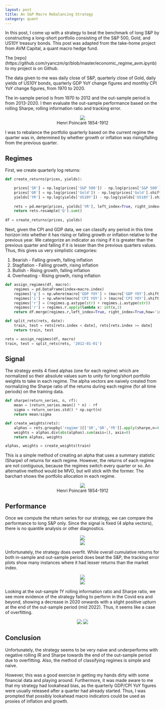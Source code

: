 ```yaml
---
layout: post
title: An S&P Macro Rebalancing Strategy
category: quant
---
```


In this post, I come up with a strategy to beat the benchmark of long S&P by constructing a long-short portfolio consisting of the S&P 500, Gold, and US10Y treasury bonds. This post was adapted from the take-home project from AVM Capital, a quant macro hedge fund.
<!--more-->The [repo](https://github.com/ryanczm/qr/blob/master/economic_regime_avm.ipynb) to my project is on Github.


The data given to me was daily close of S&P, quarterly close of Gold, daily yields of US10Y bonds, quarterly GDP YoY change figures and monthly CPI YoY change figures, from 1970 to 2020. 

The in-sample period is from 1970 to 2012 and the out-sample period is from 2013-2020. I then evaluate the out-sample performance based on the rolling Sharpe, rolling information ratio and tracking error.

<center>
<img src="{{ site.imageurl }}/SPMacro/plots/graph_macro_indicators.png">
<figcaption>Henri Poincaré 1854-1912</figcaption>
</center>

I was to rebalance the portfolio quarterly based on the current regime the quarter was in, determined by whether growth or inflation was rising/falling from the previous quarter. 


## Regimes

First, we create quarterly log returns:

```python
def create_returns(prices, yields):

    prices['SR'] = np.log(prices['S&P 500']) - np.log(prices['S&P 500'].shift(1))
    prices['GR'] = np.log(prices['Gold']) - np.log(prices['Gold'].shift(1))
    yields['YR'] = np.log(yields['US10Y']) - np.log(yields['US10Y'].shift(1))
    
    rets = pd.merge(prices, yields['YR'], left_index=True, right_index=True)
    return rets.resample('Q').sum()
    
df = create_returns(prices, yields)
```


Next, given the CPI and GDP data, we can classify any period in this time horizon into whether it has rising or falling growth or inflation relative to the previous year. We categorize an indicator as rising if it is greater than the previous quarter and falling if it is lesser than the previous quarters values. Thus, this gives us very simplistic categories:

1. Bearish - Falling growth, falling inflation
2. Stagflation - Falling growth, rising inflation
3. Bullish - Rising growth, falling inflation
4. Overheating - Rising growth, rising inflation

```python
def assign_regimes(df, macro):
    regimes = pd.DataFrame(index=macro.index)
    regimes['g'] = np.where(macro['GDP YOY'] > (macro['GDP YOY'].shift(1)), 1, 0)
    regimes['i'] = np.where(macro['CPI YOY'] > (macro['CPI YOY'].shift(1)), 1, 0)
    regimes['r'] = (regimes.g.astype(str) + regimes.i.astype(str))
    regimes['r'] = regimes.r.apply(lambda x: int(x,2)
    return df.merge(regimes.r,left_index=True, right_index=True,how='inner')

def split_rets(rets, date):
    train, test = rets[rets.index < date], rets[rets.index >= date]
    return train, test

rets = assign_regimes(df, macro)
train, test = split_rets(rets, '2012-01-01')
```


## Signal

The strategy emits 4 fixed alphas (one for each regime) which are normalized so their absolute values sum to unity for long/short portfolio weights to take in each regime. The alpha vectors are naively created from normalizing the Sharpe ratio of the returns during each regime (for all time periods) on the training data.

```python
def sharpe(return_series, n, rf):
    mean = (return_series.mean() * n) - rf
    sigma = return_series.std() * np.sqrt(n) 
    return mean/sigma

def create_weights(rets):
    alphas = rets.groupby('regime')[['SR','GR','YR']].apply(sharpe,n=4,rf=-0.03) 
    weights = alphas.div(abs(alphas).sum(axis=1), axis=0)
    return alphas, weights

alphas, weights = create_weights(train)
```

This is a simple method of creating an alpha that uses a summary statistic (Sharpe) of returns for each regime. However, the returns of each regime are not contiguous, because the regimes switch every quarter or so. An alternative method would be MVO, but will stick with the former. The barchart shows the portfolio allocation in each regime.

<center>
<img src="{{ site.imageurl }}/SPMacro/plots/graph_weights.png">
<figcaption>Henri Poincaré 1854-1912</figcaption>
</center>

<h2>Performance</h2>
<p>Once we compute the return series for our strategy, we can compare the performance to long S&P only. Since the signal is fixed (4 alpha vectors), there is no quantile analysis or other diagnostics.</p>
<center>
<img src="{{ site.imageurl }}/SPMacro/plots/graph_is_cumrets.png">
</center>

<center>
<img src="{{ site.imageurl }}/SPMacro/plots/graph_oos_cumrets.png">
</center>


<p>Unfortunately, the strategy does overfit. While overall cumulative returns for both in-sample and out-sample period does beat the S&P, the tracking error plots show many instances where it had lesser returns than the market index.</p>

<center>
<img src="{{ site.imageurl }}/SPMacro/plots/graph_tracking_error.png">
</center>
<center>
<img src="{{ site.imageurl }}/SPMacro/plots/graph_tracking_error_histogram.png">
</center>
<p>Looking at the out-sample 1Y rolling information ratio and Sharpe ratio, we see more evidence of the strategy failing to perform in the Covid era and beyond, showing a decrease in 2020 onwards with a slight positive upturn at the end of the out-sample period (mid 2022). Thus, it seems like a case of overfitting.</p>

<center>
<img src="{{ site.imageurl }}/SPMacro/plots/graph_oos_ir.png">

<img src="{{ site.imageurl }}/SPMacro/plots/graph_oos_sharpe.png">
</center>

<h2>Conclusion</h2>
<p>Unfortunately, the strategy seems to be very naive and underperforms with negative rolling IR and Sharpe towards the end of the out-sample period due to overfitting. Also, the method of classifying regimes is simple and naive.</p>
<p>However, this was a good exercise in getting my hands dirty with some financial data and playing around. Furthermore, it was made aware to me that my strategy had lookahead bias, as the quarterly GDP/CPI YoY figures were usually released after a quarter had already started. Thus, I was prompted that possibly lookahead macro indicators could be used as proxies of inflation and growth.</p>
